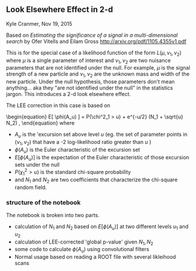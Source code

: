 ## Look Elsewhere Effect in 2-d

Kyle Cranmer, Nov 19, 2015

Based on
*Estimating the significance of a signal in a multi-dimensional search* by  Ofer Vitells and Eilam Gross http://arxiv.org/pdf/1105.4355v1.pdf

This is for the special case of a likelihood function of the form 
$L(\mu, \nu_1, \nu_2)$ where $\mu$ is a single parameter of interest and
$\nu_1,\nu_2$ are two nuisance parameters that are not identified under the null.
For example, $\mu$ is the signal strength of a new particle and $\nu_1,\nu_2$ are the
unknown mass and width of the new particle. Under the null hypothesis, those parameters 
don't mean anything... aka they "are not identified under the null" in the statistics jargon.
This introduces a 2-d look elsewhere effect.

The LEE correction in this case is based on 

\begin{equation}
E[ \phi(A_u) ] = P(\chi^2_1 > u) + e^{-u/2} (N_1 + \sqrt{u} N_2) \,
\end{equation}
where 
   * $A_u$ is the 'excursion set above level $u$ (eg. the set of parameter points in $(\nu_1,\nu_2)$ that have a -2 log-likelihood ratio greater than $u$ )
   * $\phi(A_u)$ is the Euler characteristic of the excursion set
   * $E[ \phi(A_u) ]$ is the expectation of the Euler characteristic of those excursion sets under the null
   * $P(\chi^2_1 > u)$ is the standard chi-square probability 
   * and $N_1$ and $N_2$ are two coefficients that characterize the chi-square random field.
   
### structure of the notebook

The notebook is broken into two parts.
  * calculation of $N_1$ and $N_2$ based on $E[ \phi(A_u) ]$ at two different levels $u_1$ and $u_2$
  * calculation of LEE-corrected 'global p-value' given $N_1,N_2$
  * some code to calculate $\phi(A_u)$ using convolutional filters
  * Normal usage based on reading a ROOT file with several likleihood scans

